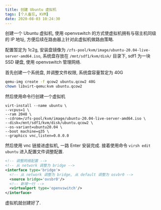```yaml
---
title: 创建 Ubuntu 虚拟机
tags: [个人备忘, KVM]
date: 2020-08-03 10:24:30
---
```



创建一个 Ubuntu 虚拟机, 使用 openvswitch 的方式使虚拟机拥有与宿主机同级的 IP 地址, 方便后续在路由器上针对此虚拟机做路由策略. 

配置暂定为 1c2g, 安装盘镜像为 ```/zfs-pool/kvm/image/ubuntu-20.04-live-server-amd64.iso```, 系统盘存放在 ```/mnt/sdf1/kvm/disk/``` 目录下, sdf1 为一块 SSD 硬盘, 使用 openvswitch 管理网络.

首先创建一个系统盘, 并调整文件权限, 系统盘容量暂定为 40G

```bash
qemu-img create -f qcow2 ubuntu.qcow2 40G
chown libvirt-qemu:kvm ubuntu.qcow2
```

然后使用命令行创建一个虚拟机

```
virt-install --name ubuntu \
--vcpus=1 \
--ram 2048 \
--cdrom=/zfs-pool/kvm/image/ubuntu-20.04-live-server-amd64.iso \
--disk=/mnt/sdf1/kvm/disk/ubuntu.qcow2 \
--os-variant=ubuntu20.04 \
--boot machine=q35 \
--graphics vnc,listen=0.0.0.0
```
然后使用 vnc 链接进虚拟机, 一路 Enter 安装完成. 接着使用命令 ```virsh edit ubuntu``` 进入配置文件调整配置.

```xml
<!-- 调整网络配置 -->
<!-- 从 network 调整为 bridge -->
<interface type='bridge'>
  <!-- 从 network 调整为 bridge, 从 default 调整为 osvbr0 -->
  <source bridge='ovsbr0'/>
  <!-- 新增一行 -->
  <virtualport type='openvswitch'/>
</interface>
```

虚拟机就创建好了.